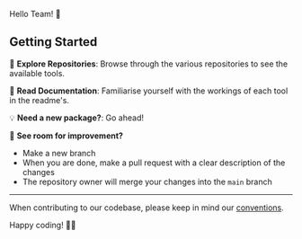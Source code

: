 Hello Team! 👋 

## Getting Started

🔎 **Explore Repositories**: Browse through the various repositories to see the available tools.

📄 **Read Documentation**: Familiarise yourself with the workings of each tool in the readme's. 

💡 **Need a new package?**: Go ahead!

🔧 **See room for improvement?**
  - Make a new branch
  - When you are done, make a pull request with a clear description of the changes
  - The repository owner will merge your changes into the `main` branch

---

When contributing to our codebase, please keep in mind our [conventions](https://www.notion.so/muteskin/Code-conventions-d3c8aa709eb5458a8d128eb9a5ae321b).

Happy coding! 🧑‍💻
